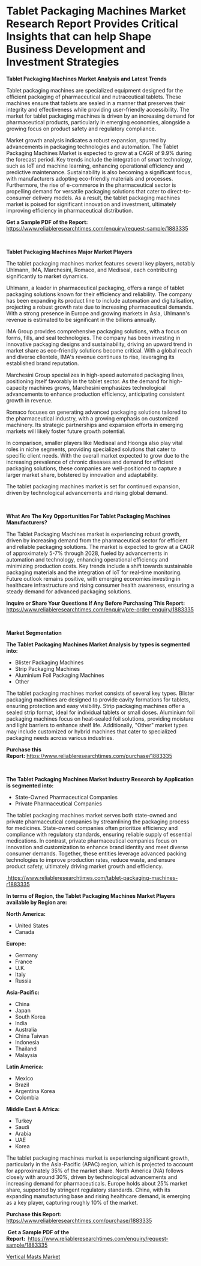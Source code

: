<p><h1>Tablet Packaging Machines Market Research Report Provides Critical Insights that can help Shape Business Development and Investment Strategies</h1></p><p><strong>Tablet Packaging Machines Market Analysis and Latest Trends</strong></p>
<p><p>Tablet packaging machines are specialized equipment designed for the efficient packaging of pharmaceutical and nutraceutical tablets. These machines ensure that tablets are sealed in a manner that preserves their integrity and effectiveness while providing user-friendly accessibility. The market for tablet packaging machines is driven by an increasing demand for pharmaceutical products, particularly in emerging economies, alongside a growing focus on product safety and regulatory compliance.</p><p>Market growth analysis indicates a robust expansion, spurred by advancements in packaging technologies and automation. The Tablet Packaging Machines Market is expected to grow at a CAGR of 9.9% during the forecast period. Key trends include the integration of smart technology, such as IoT and machine learning, enhancing operational efficiency and predictive maintenance. Sustainability is also becoming a significant focus, with manufacturers adopting eco-friendly materials and processes. Furthermore, the rise of e-commerce in the pharmaceutical sector is propelling demand for versatile packaging solutions that cater to direct-to-consumer delivery models. As a result, the tablet packaging machines market is poised for significant innovation and investment, ultimately improving efficiency in pharmaceutical distribution.</p></p>
<p><strong>Get a Sample PDF of the Report:&nbsp;</strong> <a href="https://www.reliableresearchtimes.com/enquiry/request-sample/1883335?utm_campaign=2175&utm_medium=2&utm_source=Github&utm_content=ia&utm_term=22022025&utm_id=tablet-packaging-machines">https://www.reliableresearchtimes.com/enquiry/request-sample/1883335</a></p>
<p>&nbsp;</p>
<p><strong>Tablet Packaging Machines Major Market Players</strong></p>
<p><p>The tablet packaging machines market features several key players, notably Uhlmann, IMA, Marchesini, Romaco, and Mediseal, each contributing significantly to market dynamics.</p><p>Uhlmann, a leader in pharmaceutical packaging, offers a range of tablet packaging solutions known for their efficiency and reliability. The company has been expanding its product line to include automation and digitalisation, projecting a robust growth rate due to increasing pharmaceutical demands. With a strong presence in Europe and growing markets in Asia, Uhlmann's revenue is estimated to be significant in the billions annually.</p><p>IMA Group provides comprehensive packaging solutions, with a focus on forms, fills, and seal technologies. The company has been investing in innovative packaging designs and sustainability, driving an upward trend in market share as eco-friendly solutions become critical. With a global reach and diverse clientele, IMA's revenue continues to rise, leveraging its established brand reputation.</p><p>Marchesini Group specializes in high-speed automated packaging lines, positioning itself favorably in the tablet sector. As the demand for high-capacity machines grows, Marchesini emphasizes technological advancements to enhance production efficiency, anticipating consistent growth in revenue.</p><p>Romaco focuses on generating advanced packaging solutions tailored to the pharmaceutical industry, with a growing emphasis on customized machinery. Its strategic partnerships and expansion efforts in emerging markets will likely foster future growth potential.</p><p>In comparison, smaller players like Mediseal and Hoonga also play vital roles in niche segments, providing specialized solutions that cater to specific client needs. With the overall market expected to grow due to the increasing prevalence of chronic diseases and demand for efficient packaging solutions, these companies are well-positioned to capture a larger market share, bolstered by innovation and adaptability. </p><p>The tablet packaging machines market is set for continued expansion, driven by technological advancements and rising global demand.</p></p>
<p>&nbsp;</p>
<p><strong>What Are The Key Opportunities For Tablet Packaging Machines Manufacturers?</strong></p>
<p><p>The Tablet Packaging Machines market is experiencing robust growth, driven by increasing demand from the pharmaceutical sector for efficient and reliable packaging solutions. The market is expected to grow at a CAGR of approximately 5-7% through 2028, fueled by advancements in automation and technology, enhancing operational efficiency and minimizing production costs. Key trends include a shift towards sustainable packaging materials and the integration of IoT for real-time monitoring. Future outlook remains positive, with emerging economies investing in healthcare infrastructure and rising consumer health awareness, ensuring a steady demand for advanced packaging solutions.</p></p>
<p><strong>Inquire or Share Your Questions If Any Before Purchasing This Report:</strong> <a href="https://www.reliableresearchtimes.com/enquiry/pre-order-enquiry/1883335?utm_campaign=2175&utm_medium=2&utm_source=Github&utm_content=ia&utm_term=22022025&utm_id=tablet-packaging-machines">https://www.reliableresearchtimes.com/enquiry/pre-order-enquiry/1883335</a></p>
<p>&nbsp;</p>
<p><strong>Market Segmentation</strong></p>
<p><strong>The Tablet Packaging Machines Market Analysis by types is segmented into:</strong></p>
<p><ul><li>Blister Packaging Machines</li><li>Strip Packaging Machines</li><li>Aluminium Foil Packaging Machines</li><li>Other</li></ul></p>
<p><p>The tablet packaging machines market consists of several key types. Blister packaging machines are designed to provide cavity formations for tablets, ensuring protection and easy visibility. Strip packaging machines offer a sealed strip format, ideal for individual tablets or small doses. Aluminium foil packaging machines focus on heat-sealed foil solutions, providing moisture and light barriers to enhance shelf life. Additionally, "Other" market types may include customized or hybrid machines that cater to specialized packaging needs across various industries.</p></p>
<p><strong>Purchase this Report:&nbsp;</strong><a href="https://www.reliableresearchtimes.com/purchase/1883335?utm_campaign=2175&utm_medium=2&utm_source=Github&utm_content=ia&utm_term=22022025&utm_id=tablet-packaging-machines">https://www.reliableresearchtimes.com/purchase/1883335</a></p>
<p>&nbsp;</p>
<p><strong>The Tablet Packaging Machines Market Industry Research by Application is segmented into:</strong></p>
<p><ul><li>State-Owned Pharmaceutical Companies</li><li>Private Pharmaceutical Companies</li></ul></p>
<p><p>The tablet packaging machines market serves both state-owned and private pharmaceutical companies by streamlining the packaging process for medicines. State-owned companies often prioritize efficiency and compliance with regulatory standards, ensuring reliable supply of essential medications. In contrast, private pharmaceutical companies focus on innovation and customization to enhance brand identity and meet diverse consumer demands. Together, these entities leverage advanced packing technologies to improve production rates, reduce waste, and ensure product safety, ultimately driving market growth and efficiency.</p></p>
<p><a href="https://www.reliableresearchtimes.com/tablet-packaging-machines-r1883335?utm_campaign=2175&utm_medium=2&utm_source=Github&utm_content=ia&utm_term=22022025&utm_id=tablet-packaging-machines">&nbsp;https://www.reliableresearchtimes.com/tablet-packaging-machines-r1883335</a></p>
<p><strong>In terms of Region, the Tablet Packaging Machines Market Players available by Region are:</strong></p>
<p>
    <p> <strong> North America: </strong>
        <ul>
            <li>United States</li>
            <li>Canada</li>
        </ul>
        </p> 
    <p> <strong> Europe: </strong>
        <ul>
            <li>Germany</li>
            <li>France</li>
            <li>U.K.</li>
            <li>Italy</li>
            <li>Russia</li>
        </ul>
        </p> 
    <p> <strong> Asia-Pacific: </strong>
        <ul>
            <li>China</li>
            <li>Japan</li>
            <li>South Korea</li>
            <li>India</li>
            <li>Australia</li>
            <li>China Taiwan</li>
            <li>Indonesia</li>
            <li>Thailand</li>
            <li>Malaysia</li>
        </ul>
        </p> 
    <p> <strong> Latin America: </strong>
        <ul>
            <li>Mexico</li>
            <li>Brazil</li>
            <li>Argentina Korea</li>
            <li>Colombia</li>
        </ul>
        </p> 
    <p> <strong> Middle East & Africa: </strong>
        <ul>
            <li>Turkey</li>
            <li>Saudi</li>
            <li>Arabia</li>
            <li>UAE</li>
            <li>Korea</li>
        </ul>
    </p>
    </p>
<p><p>The tablet packaging machines market is experiencing significant growth, particularly in the Asia-Pacific (APAC) region, which is projected to account for approximately 35% of the market share. North America (NA) follows closely with around 30%, driven by technological advancements and increasing demand for pharmaceuticals. Europe holds about 25% market share, supported by stringent regulatory standards. China, with its expanding manufacturing base and rising healthcare demand, is emerging as a key player, capturing roughly 10% of the market.</p></p>
<p><strong>Purchase this Report: </strong><a href="https://www.reliableresearchtimes.com/purchase/1883335?utm_campaign=2175&utm_medium=2&utm_source=Github&utm_content=ia&utm_term=22022025&utm_id=tablet-packaging-machines">https://www.reliableresearchtimes.com/purchase/1883335</a></p>
<p>&nbsp;<strong>Get a Sample PDF of the Report:&nbsp;&nbsp;</strong><a href="https://www.reliableresearchtimes.com/enquiry/request-sample/1883335?utm_campaign=2175&utm_medium=2&utm_source=Github&utm_content=ia&utm_term=22022025&utm_id=tablet-packaging-machines">https://www.reliableresearchtimes.com/enquiry/request-sample/1883335</a></p>
<p><strong></strong></p>
<p><p><a href="https://github.com/jerhoskinson197676/Market-Research-Report-List-1/blob/main/vertical-masts-market.md?utm_campaign=2175&utm_medium=2&utm_source=Github&utm_content=ia&utm_term=22022025&utm_id=tablet-packaging-machines">Vertical Masts Market</a></p></p>